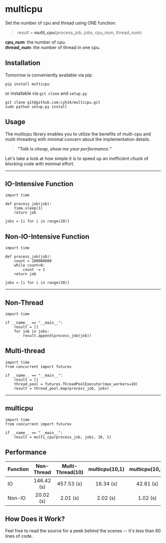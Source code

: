 # **multicpu**
Set the number of cpu and thread using ONE function:
>result = ***multi_cpu***(process_job, jobs, cpu_num, thread_num)

***cpu_num***: the number of cpu. <br>
***thread_num***: the number of thread in one cpu.

Installation
------------

Tomorrow is conveniently available via pip:
```
pip install multicpu
```

or installable via `git clone` and `setup.py`
```
git clone git@github.com:cyh24/multicpu.git
sudo python setup.py install
```


Usage
-----
The multicpu library enables you to utilize the benefits of multi-cpu and multi-threading with minimal concern about the implementation details.

>***"Talk is cheap, show me your performance."***

Let's take a look at how simple it is to speed up an inefficient chunk of blocking code with minimal effort.


----------


IO-Intensive Function 
-----------------
```
import time

def process_job(job):
    time.sleep(1)
    return job

jobs = [i for i in range(20)]

```
Non-IO-Intensive Function 
-----------------
```
import time

def process_job(job):
    count = 100000000
    while count>0:
        count -= 1
    return job

jobs = [i for i in range(20)]

```

----------

Non-Thread
----------
```
import time

if __name__ == "__main__":
    result = []
    for job in jobs:
        result.append(process_job(job))
```


Multi-thread
-----------------
```
import time
from concurrent import futures

if __name__ == "__main__":
    result = []
    thread_pool = futures.ThreadPoolExecutor(max_workers=10)
    result = thread_pool.map(process_job, jobs)
```


----------


multicpu
-----------------
```
import time
from concurrent import futures

if __name__ == "__main__":
    result = multi_cpu(process_job, jobs, 10, 1)
```

Performance
-----------------
| **Function** | **Non-Thread** | **Multi-Thread(10)** | **multicpu(10,1)**| **multicpu(10,2)** |
|:--------|:---------:|:-------:|:-------:|:-------:|
| IO | 146.42 (s) | 457.53 (s) | 16.34 (s) |42.81 (s)
| Non-IO | 20.02 (s) | 2.01 (s) | 2.02 (s) |1.02 (s)


How Does it Work?
-----------------

Feel free to read the source for a peek behind the scenes -- it's less than 60 lines of code.


